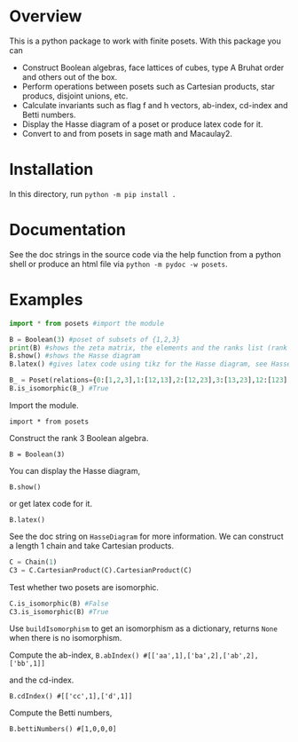 # Overview
This is a python package to work with finite posets.
With this package you can

- Construct Boolean algebras, face lattices of cubes, type A Bruhat order and others out of the box.
- Perform operations between posets such as Cartesian products, star producs, disjoint unions, etc.
- Calculate invariants such as flag f and h vectors, ab-index, cd-index and Betti numbers.
- Display the Hasse diagram of a poset or produce latex code for it.
- Convert to and from posets in sage math and Macaulay2.

# Installation

In this directory, run
`python -m pip install .`

# Documentation

See the doc strings in the source code via the help function from a python shell
or produce an html file via `python -m pydoc -w posets`.

# Examples

```python
import * from posets #import the module

B = Boolean(3) #poset of subsets of {1,2,3}
print(B) #shows the zeta matrix, the elements and the ranks list (rank of an element is the length of the longest chain ending at said element)
B.show() #shows the Hasse diagram
B.latex() #gives latex code using tikz for the Hasse diagram, see HasseDiagram.__doc__ for documentation of all the optional arguments

B_ = Poset(relations={0:[1,2,3],1:[12,13],2:[12,23],3:[13,23],12:[123],13:[123],23:[123]}) #create a new poset with the specified relations (you must specify the cover relations, implied relations are automatically added)
B.is_isomorphic(B_) #True
```


Import the module.

`import * from posets`

Construct the rank 3 Boolean algebra.

`B = Boolean(3)`

You can display the Hasse diagram,

`B.show()`

or get latex code for it.

`B.latex()`

See the doc string on `HasseDiagram` for more information.
We can construct a length 1 chain and take Cartesian products.

```python
C = Chain(1)
C3 = C.CartesianProduct(C).CartesianProduct(C)
```

Test whether two posets are isomorphic.

```python
C.is_isomorphic(B) #False
C3.is_isomorphic(B) #True
```

Use `buildIsomorphism` to get an isomorphism as a dictionary, returns `None` when
there is no isomorphism.

Compute the ab-index,
`B.abIndex() #[['aa',1],['ba',2],['ab',2],['bb',1]]`

and the cd-index.

`B.cdIndex() #[['cc',1],['d',1]]`

Compute the Betti numbers,

`B.bettiNumbers() #[1,0,0,0]`
